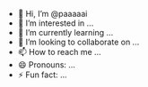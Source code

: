 - 👋 Hi, I’m @paaaaai
- 👀 I’m interested in ...
- 🌱 I’m currently learning ...
- 💞️ I’m looking to collaborate on ...
- 📫 How to reach me ...
- 😄 Pronouns: ...
- ⚡ Fun fact: ...

<!---
paaaaai/paaaaai is a ✨ special ✨ repository because its `README.md` (this file) appears on your GitHub profile.
You can click the Preview link to take a look at your changes.
--->
